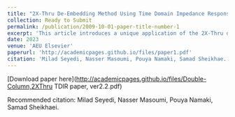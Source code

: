 ```yaml
---
title: "2X-Thru De-Embedding Method Using Time Domain Impedance Response for S-Parameter Characterization of DUT in Broadband PCB"
collection: Ready to Submit
permalink: /publication/2009-10-01-paper-title-number-1
excerpt: 'This article introduces a unique application of the 2X-Thru de-embedding method, where it utilizes the impedance response of a structure—deviating from its conventional usage. The method is employed to mitigate the influence of Sub-Miniature version A (SMA) connectors in broadband printed circuit board (PCB) systems. For this purpose, two 50Ω microstrip lines are created on RO3003 laminates, accompanied by 1092-03A-6 edge-type 2.92mm female end launch connectors serving as error boxes on the designed transmission lines (test structures). To simulate these structures, the HFSS 3D electromagnetic (EM) simulator, renowned for its accuracy in real-world comparisons, is utilized. The method presents a sequential S-parameter model for the structure formed by the SMA connectors and the transmission lines. This enables discontinuous fixture S-parameter extraction up to 40 GHz. The precision of the method's extracted S-parameters is validated by comparing the obtained results from the microstrip line trace simulation with the outcomes of the de-embedding method applied to the test structures. The error between the de-embedded trace and the simulated one is minimal, measuring under 0.3 dB.'
date: 2023
venue: 'AEU Elsevier'
paperurl: 'http://academicpages.github.io/files/paper1.pdf'
citation: 'Milad Seyedi, Nasser Masoumi, Pouya Namaki, Samad Sheikhae.'
---
```


[Download paper here](http://academicpages.github.io/files/Double-Column,2XThru TDIR paper, ver2.2.pdf)

Recommended citation: Milad Seyedi, Nasser Masoumi, Pouya Namaki, Samad Sheikhaei.
